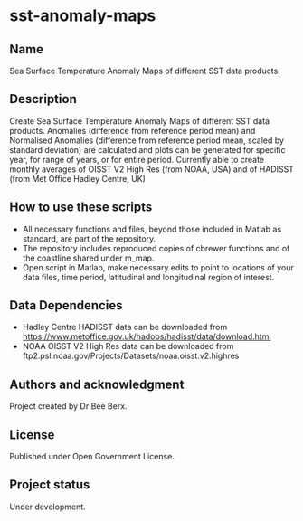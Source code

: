# sst-anomaly-maps

## Name
Sea Surface Temperature Anomaly Maps of different SST data products.  
 

## Description
Create Sea Surface Temperature Anomaly Maps of different SST data products.  Anomalies (difference from reference period mean) and Normalised Anomalies (difference from reference period mean, scaled by standard deviation) are calculated and plots can be generated for specific year, for range of years, or for entire period.  Currently able to create monthly averages of OISST V2 High Res (from NOAA, USA) and of HADISST (from Met Office Hadley Centre, UK)


## How to use these scripts

- All necessary functions and files, beyond those included in Matlab as standard, are part of the repository. 
- The repository includes reproduced copies of cbrewer functions and of the coastline shared under m_map. 
- Open script in Matlab, make necessary edits to point to locations of your data files, time period, latitudinal and longitudinal region of interest. 


## Data Dependencies

- Hadley Centre HADISST data can be downloaded from https://www.metoffice.gov.uk/hadobs/hadisst/data/download.html
- NOAA OISST V2 High Res data can be downloaded from ftp2.psl.noaa.gov/Projects/Datasets/noaa.oisst.v2.highres


## Authors and acknowledgment
Project created by Dr Bee Berx. 

## License
Published under Open Government License. 

## Project status
Under development. 
